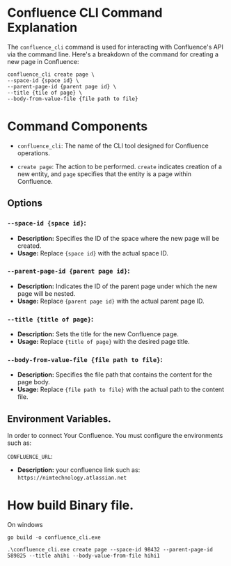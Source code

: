# Confluence CLI Command Explanation

The `confluence_cli` command is used for interacting with Confluence's API via the command line. Here's a breakdown of the command for creating a new page in Confluence:

```shell
confluence_cli create page \
--space-id {space id} \
--parent-page-id {parent page id} \
--title {tile of page} \
--body-from-value-file {file path to file}
```

# Command Components

- `confluence_cli`: The name of the CLI tool designed for Confluence operations.

- `create page`: The action to be performed. `create` indicates creation of a new entity, and `page` specifies that the entity is a page within Confluence.

## Options

### `--space-id {space id}`:
- **Description:** Specifies the ID of the space where the new page will be created.
- **Usage:** Replace `{space id}` with the actual space ID.

### `--parent-page-id {parent page id}`:
- **Description:** Indicates the ID of the parent page under which the new page will be nested.
- **Usage:** Replace `{parent page id}` with the actual parent page ID.

### `--title {title of page}`:
- **Description:** Sets the title for the new Confluence page.
- **Usage:** Replace `{title of page}` with the desired page title.

### `--body-from-value-file {file path to file}`:
- **Description:** Specifies the file path that contains the content for the page body.
- **Usage:** Replace `{file path to file}` with the actual path to the content file.

## Environment Variables.

In order to connect Your Confluence. You must configure the environments such as:   

`CONFLUENCE_URL`:   
- **Description:** your confluence link such as: `https://nimtechnology.atlassian.net`

# How build Binary file.

On windows
```shell
go build -o confluence_cli.exe

.\confluence_cli.exe create page --space-id 98432 --parent-page-id 589825 --title ahihi --body-value-from-file hihi1
```


